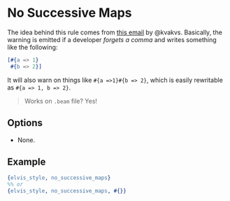 # No Successive Maps

The idea behind this rule comes from [this email](http://erlang.org/pipermail/erlang-questions/2017-April/092112.html) by @kvakvs.
Basically, the warning is emitted if a developer _forgets a comma_ and writes something like the following:

```erlang
[#{a => 1}
 #{b => 2}]
```

It will also warn on things like ``#{a =>1}#{b => 2}``, which is easily rewritable as ``#{a => 1, b => 2}``.

> Works on `.beam` file? Yes!

## Options

- None.

## Example

```erlang
{elvis_style, no_successive_maps}
%% or
{elvis_style, no_successive_maps, #{}}
```
